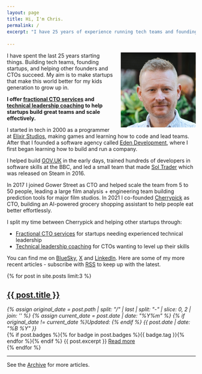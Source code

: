 ```yaml
---
layout: page
title: Hi, I'm Chris.
permalink: /
excerpt: "I have 25 years of experience running tech teams and founding startups. I offer fractional CTO services and technical leadership coaching to help startups build great teams and scale effectively."

---
```


<img alt='Chris Parsons' src='/assets/img/chris-headshot-2022-cropped.jpg' class='rounded-lg' style='margin: 0 0 1em 1em; float: right; width:200px'/>

I have spent the last 25 years starting things. Building tech teams, founding startups, and helping other founders and CTOs succeed. My aim is to make startups that make this world better for my kids generation to grow up in.

**I offer [fractional CTO services](/cto) and [technical leadership coaching](/coaching) to help startups build great teams and scale effectively.**

<!--more-->

I started in tech in 2000 as a programmer at [Elixir Studios](https://en.wikipedia.org/wiki/Elixir_Studios), making games and learning how to code and lead teams. After that I founded a software agency called [Eden Development](/tags#eden), where I first began learning how to build and run a company.

I helped build [GOV.UK](http://gov.uk) in the early days, trained hundreds of developers in software skills at the BBC, and led a small team that made [Sol Trader](/tags#sol-trader) which was released on Steam in 2016.

In 2017 I joined Gower Street as CTO and helped scale the team from 5 to 50 people, leading a large film analysis + engineering team building prediction tools for major film studios. In 2021 I co-founded [Cherrypick](//cherrypick.co) as CTO, building an AI-powered grocery shopping assistant to help people eat better effortlessly.

I split my time between Cherrypick and helping other startups through:
- [Fractional CTO services](/cto) for startups needing experienced technical leadership
- [Technical leadership coaching](/coaching) for CTOs wanting to level up their skills

You can find me on [BlueSky](https://bsky.app/profile/chrismdp.com), [X](https://x.com/chrismdp) and [LinkedIn](https://linkedin.com/in/chrisparsons). Here are some of my more recent articles - subscribe with <a href="{{ site.baseurl }}/feed.xml">RSS</a> to keep up with the latest.

{% for post in site.posts limit:3 %}
   <div class="post-preview py-4">
   <h2><a href="{{ site.baseurl }}{{ post.url }}">{{ post.title }}</a></h2>

   <div style='font-style: italic' class="pb-1 post-date">
   {% assign original_date = post.path | split: "/" | last | split: "-" | slice: 0, 2 | join: '' %}
   {% assign current_date = post.date | date: "%Y%m" %}
   {% if original_date != current_date %}Updated: {% endif %}
   {{ post.date | date: "%B %Y" }}
   </div>
   {% if post.badges %}{% for badge in post.badges %}<span class="badge badge-{{ badge.type }}">{{ badge.tag }}</span>{% endfor %}{% endif %}
   {{ post.excerpt }}
   <a class='underline' href="{{ site.baseurl }}{{ post.url }}">Read more</a>
   </div>
{% endfor %}

<hr>

See the <a href="{{ site.baseurl }}/all/">Archive</a> for more articles.
